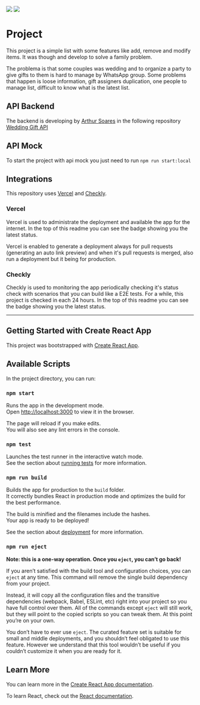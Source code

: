 ![](https://vercelbadge.vercel.app/api/pedroSoaresll/wedding-gifts)
![](https://api.checklyhq.com/v1/badges/checks/f4d841b1-83af-42c3-bca1-482b27d34925?style=flat&theme=default)

# Project

This project is a simple list with some features like add, remove and modify items. It was though and develop to solve a family problem.

The problema is that some couples was wedding and to organize a party to give gifts to them is hard to manage by WhatsApp group. Some problems that happen is loose information, gift assigners duplication, one people to manage list, difficult to know what is the latest list.

## API Backend

The backend is developing by [Arthur Soares](https://github.com/Arthur-ext) in the following repository [Wedding Gift API](https://github.com/Arthur-ext/wedding-gifts-api)

## API Mock

To start the project with api mock you just need to run `npm run start:local`

## Integrations

This repository uses [Vercel](https://vercel.com) and [Checkly](https://www.checklyhq.com).

### Vercel

Vercel is used to administrate the deployment and available the app for the internet. In the top of this readme you can see the badge showing you the latest status.

Vercel is enabled to generate a deployment always for pull requests (generating an auto link preview) and when it's pull requests is merged, also run a deployment but it being for production.

### Checkly

Checkly is used to monitoring the app periodically checking it's status check with scenarios that you can build like a E2E tests. For a while, this project is checked in each 24 hours. In the top of this readme you can see the badge showing you the latest status.

---

## Getting Started with Create React App

This project was bootstrapped with [Create React App](https://github.com/facebook/create-react-app).

## Available Scripts

In the project directory, you can run:

### `npm start`

Runs the app in the development mode.\
Open [http://localhost:3000](http://localhost:3000) to view it in the browser.

The page will reload if you make edits.\
You will also see any lint errors in the console.

### `npm test`

Launches the test runner in the interactive watch mode.\
See the section about [running tests](https://facebook.github.io/create-react-app/docs/running-tests) for more information.

### `npm run build`

Builds the app for production to the `build` folder.\
It correctly bundles React in production mode and optimizes the build for the best performance.

The build is minified and the filenames include the hashes.\
Your app is ready to be deployed!

See the section about [deployment](https://facebook.github.io/create-react-app/docs/deployment) for more information.

### `npm run eject`

**Note: this is a one-way operation. Once you `eject`, you can’t go back!**

If you aren’t satisfied with the build tool and configuration choices, you can `eject` at any time. This command will remove the single build dependency from your project.

Instead, it will copy all the configuration files and the transitive dependencies (webpack, Babel, ESLint, etc) right into your project so you have full control over them. All of the commands except `eject` will still work, but they will point to the copied scripts so you can tweak them. At this point you’re on your own.

You don’t have to ever use `eject`. The curated feature set is suitable for small and middle deployments, and you shouldn’t feel obligated to use this feature. However we understand that this tool wouldn’t be useful if you couldn’t customize it when you are ready for it.

## Learn More

You can learn more in the [Create React App documentation](https://facebook.github.io/create-react-app/docs/getting-started).

To learn React, check out the [React documentation](https://reactjs.org/).
